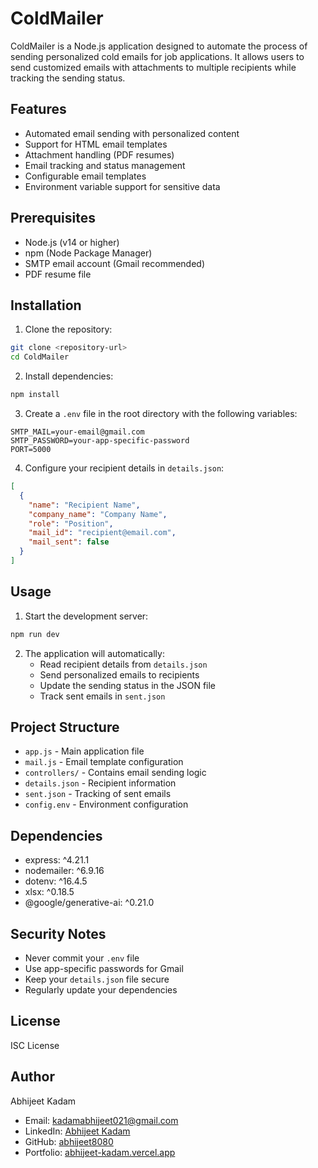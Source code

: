 # ColdMailer

ColdMailer is a Node.js application designed to automate the process of sending personalized cold emails for job applications. It allows users to send customized emails with attachments to multiple recipients while tracking the sending status.

## Features

- Automated email sending with personalized content
- Support for HTML email templates
- Attachment handling (PDF resumes)
- Email tracking and status management
- Configurable email templates
- Environment variable support for sensitive data

## Prerequisites

- Node.js (v14 or higher)
- npm (Node Package Manager)
- SMTP email account (Gmail recommended)
- PDF resume file

## Installation

1. Clone the repository:
```bash
git clone <repository-url>
cd ColdMailer
```

2. Install dependencies:
```bash
npm install
```

3. Create a `.env` file in the root directory with the following variables:
```
SMTP_MAIL=your-email@gmail.com
SMTP_PASSWORD=your-app-specific-password
PORT=5000
```

4. Configure your recipient details in `details.json`:
```json
[
  {
    "name": "Recipient Name",
    "company_name": "Company Name",
    "role": "Position",
    "mail_id": "recipient@email.com",
    "mail_sent": false
  }
]
```

## Usage

1. Start the development server:
```bash
npm run dev
```

2. The application will automatically:
   - Read recipient details from `details.json`
   - Send personalized emails to recipients
   - Update the sending status in the JSON file
   - Track sent emails in `sent.json`

## Project Structure

- `app.js` - Main application file
- `mail.js` - Email template configuration
- `controllers/` - Contains email sending logic
- `details.json` - Recipient information
- `sent.json` - Tracking of sent emails
- `config.env` - Environment configuration

## Dependencies

- express: ^4.21.1
- nodemailer: ^6.9.16
- dotenv: ^16.4.5
- xlsx: ^0.18.5
- @google/generative-ai: ^0.21.0

## Security Notes

- Never commit your `.env` file
- Use app-specific passwords for Gmail
- Keep your `details.json` file secure
- Regularly update your dependencies

## License

ISC License

## Author

Abhijeet Kadam
- Email: kadamabhijeet021@gmail.com
- LinkedIn: [Abhijeet Kadam](https://www.linkedin.com/in/abhijeet-kadam-a4202622b/)
- GitHub: [abhijeet8080](https://github.com/abhijeet8080)
- Portfolio: [abhijeet-kadam.vercel.app](https://abhijeet-kadam.vercel.app/) 